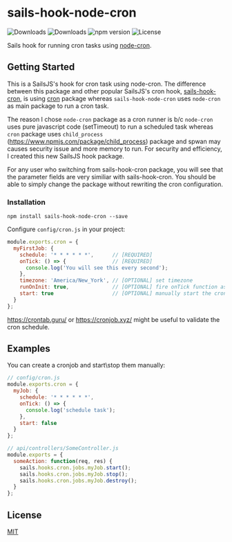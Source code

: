 # sails-hook-node-cron

![Downloads](https://img.shields.io/npm/dm/sails-hook-node-cron.svg)
![Downloads](https://img.shields.io/npm/dt/sails-hook-node-cron.svg)
![npm version](https://img.shields.io/npm/v/sails-hook-node-cron.svg)
![License](https://img.shields.io/npm/l/sails-hook-node-cron.svg)

Sails hook for running cron tasks using [node-cron](https://www.npmjs.com/package/node-cron).

## Getting Started

This is a SailsJS's hook for cron task using node-cron. The difference between this package and other popular SailsJS's cron hook, [sails-hook-cron](https://www.npmjs.com/package/sails-hook-cron), is using [cron](https://www.npmjs.com/package/cron) package whereas `sails-hook-node-cron` uses `node-cron` as main package to run a cron task.  

The reason I chose `node-cron` package as a cron runner is b/c `node-cron` uses pure javascript code (setTimeout) to run a scheduled task whereas `cron` package uses `child_process` (https://www.npmjs.com/package/child_process) package and spwan may causes security issue and more memory to run. For security and efficiency, I created this new SailsJS hook package.

For any user who switching from sails-hook-cron package, you will see that the parameter fields are very similiar with sails-hook-cron. You should be able to simply change the package without rewriting the cron configuration.

### Installation

```shell
npm install sails-hook-node-cron --save
```

Configure `config/cron.js` in your project:

```javascript
module.exports.cron = {
  myFirstJob: {
    schedule: '* * * * * *',      // [REQUIRED]
    onTick: () => {               // [REQUIRED]
      console.log('You will see this every second');
    },
    timezone: 'America/New_York', // [OPTIONAL] set timezone
    runOnInit: true,              // [OPTIONAL] fire onTick function as soon as the cron is initialized
    start: true                   // [OPTIONAL] manually start the cron task (DEFAULT = true) See below for the example
  }
};
```

https://crontab.guru/ or https://cronjob.xyz/ might be useful to validate the cron schedule.

## Examples

You can create a cronjob and start\stop them manually:

```javascript
// config/cron.js
module.exports.cron = {
  myJob: {
    schedule: '* * * * * *',
    onTick: () => {
      console.log('schedule task');
    },
    start: false
  }
};

// api/controllers/SomeController.js
module.exports = {
  someAction: function(req, res) {
    sails.hooks.cron.jobs.myJob.start();
    sails.hooks.cron.jobs.myJob.stop();
    sails.hooks.cron.jobs.myJob.destroy();
  }
};
```

## License

[MIT](./LICENSE)
